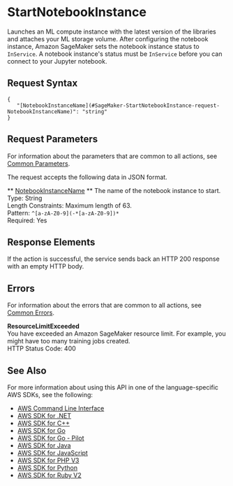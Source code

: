 # StartNotebookInstance<a name="API_StartNotebookInstance"></a>

Launches an ML compute instance with the latest version of the libraries and attaches your ML storage volume\. After configuring the notebook instance, Amazon SageMaker sets the notebook instance status to `InService`\. A notebook instance's status must be `InService` before you can connect to your Jupyter notebook\. 

## Request Syntax<a name="API_StartNotebookInstance_RequestSyntax"></a>

```
{
   "[NotebookInstanceName](#SageMaker-StartNotebookInstance-request-NotebookInstanceName)": "string"
}
```

## Request Parameters<a name="API_StartNotebookInstance_RequestParameters"></a>

For information about the parameters that are common to all actions, see [Common Parameters](CommonParameters.md)\.

The request accepts the following data in JSON format\.

 ** [NotebookInstanceName](#API_StartNotebookInstance_RequestSyntax) **   <a name="SageMaker-StartNotebookInstance-request-NotebookInstanceName"></a>
The name of the notebook instance to start\.  
Type: String  
Length Constraints: Maximum length of 63\.  
Pattern: `^[a-zA-Z0-9](-*[a-zA-Z0-9])*`   
Required: Yes

## Response Elements<a name="API_StartNotebookInstance_ResponseElements"></a>

If the action is successful, the service sends back an HTTP 200 response with an empty HTTP body\.

## Errors<a name="API_StartNotebookInstance_Errors"></a>

For information about the errors that are common to all actions, see [Common Errors](CommonErrors.md)\.

 **ResourceLimitExceeded**   
 You have exceeded an Amazon SageMaker resource limit\. For example, you might have too many training jobs created\.   
HTTP Status Code: 400

## See Also<a name="API_StartNotebookInstance_SeeAlso"></a>

For more information about using this API in one of the language\-specific AWS SDKs, see the following:
+  [AWS Command Line Interface](https://docs.aws.amazon.com/goto/aws-cli/sagemaker-2017-07-24/StartNotebookInstance) 
+  [AWS SDK for \.NET](https://docs.aws.amazon.com/goto/DotNetSDKV3/sagemaker-2017-07-24/StartNotebookInstance) 
+  [AWS SDK for C\+\+](https://docs.aws.amazon.com/goto/SdkForCpp/sagemaker-2017-07-24/StartNotebookInstance) 
+  [AWS SDK for Go](https://docs.aws.amazon.com/goto/SdkForGoV1/sagemaker-2017-07-24/StartNotebookInstance) 
+  [AWS SDK for Go \- Pilot](https://docs.aws.amazon.com/goto/SdkForGoPilot/sagemaker-2017-07-24/StartNotebookInstance) 
+  [AWS SDK for Java](https://docs.aws.amazon.com/goto/SdkForJava/sagemaker-2017-07-24/StartNotebookInstance) 
+  [AWS SDK for JavaScript](https://docs.aws.amazon.com/goto/AWSJavaScriptSDK/sagemaker-2017-07-24/StartNotebookInstance) 
+  [AWS SDK for PHP V3](https://docs.aws.amazon.com/goto/SdkForPHPV3/sagemaker-2017-07-24/StartNotebookInstance) 
+  [AWS SDK for Python](https://docs.aws.amazon.com/goto/boto3/sagemaker-2017-07-24/StartNotebookInstance) 
+  [AWS SDK for Ruby V2](https://docs.aws.amazon.com/goto/SdkForRubyV2/sagemaker-2017-07-24/StartNotebookInstance) 